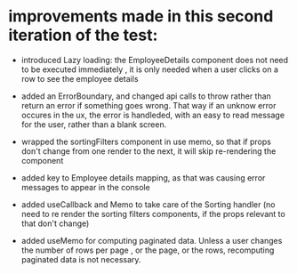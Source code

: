 # improvements made in this second iteration of the test:

- introduced Lazy loading: the EmployeeDetails component does not need to be executed immediately , it is only needed when a user clicks on a row to see the employee details

- added an ErrorBoundary, and changed api calls to throw rather than return an error if something goes wrong.
That way if an unknow error occures in the ux, the error is handleded, with an easy to read message for the user, rather than a blank screen.

- wrapped the sortingFilters component in use memo, so that if props don't change from one render to the next, it will skip re-rendering the component

- added key to Employee details mapping, as that was causing error messages to appear in the console

- added useCallback and Memo to take care of  the Sorting handler  (no need to re render the sorting filters components, if the props relevant to that don't change)

- added useMemo for computing paginated data. Unless a user changes the number of rows per page , or the page, or the rows, recomputing paginated data is not necessary.

